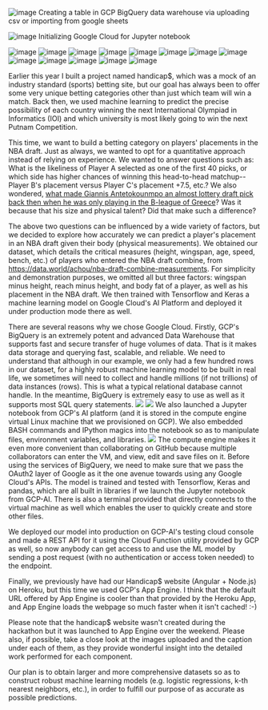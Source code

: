 ![image](https://user-images.githubusercontent.com/51895713/130388864-7d9bac03-284d-4df8-9074-5e0dc5962af3.png)
Creating a table in GCP BigQuery data warehouse via uploading csv or importing from google sheets

![image](https://user-images.githubusercontent.com/51895713/130388921-74731ff2-1896-42a9-9836-27606b6d7bca.png)
Initializing Google Cloud for Jupyter notebook

![image](https://user-images.githubusercontent.com/51895713/130388942-fe6b1933-d47b-4d8c-9617-5f176ef7b2b0.png)
![image](https://user-images.githubusercontent.com/51895713/130388951-ab14bdd2-8833-493e-9c0c-60c9c5ca6200.png)
![image](https://user-images.githubusercontent.com/51895713/130389034-5c17bd60-744b-465d-87c0-7cb882b69151.png)
![image](https://user-images.githubusercontent.com/51895713/130389051-b7b6ae55-0485-41ef-9802-d655159e6276.png)
![image](https://user-images.githubusercontent.com/51895713/130389067-b2be537b-0d99-4c2f-bdbc-f280d90f24ba.png)
![image](https://user-images.githubusercontent.com/51895713/130389079-c9c2e898-60fe-473a-80ee-2768e91ac297.png)
![image](https://user-images.githubusercontent.com/51895713/130389084-80761d5b-53b4-4c8a-b5bc-878ad4356cb7.png)
![image](https://user-images.githubusercontent.com/51895713/130389088-63ec9ff6-65d7-4a9e-a6f1-ecc72c89ad8a.png)
![image](https://user-images.githubusercontent.com/51895713/130389099-be40312f-35da-4f17-8b19-af874533d964.png)
![image](https://user-images.githubusercontent.com/51895713/130389104-a862ca16-c764-4fd3-908c-e973e4c234e4.png)
![image](https://user-images.githubusercontent.com/51895713/130389110-7af73905-f0e0-47a8-bd62-07c0f5bd2627.png)
![image](https://user-images.githubusercontent.com/51895713/130389119-38b2079e-07c0-4575-acb7-7a34c9f57f40.png)
![image](https://user-images.githubusercontent.com/51895713/130389123-5ca7bde3-4932-4771-91fe-6da5986a6658.png)

Earlier this year I built a project named handicap$, which was a mock of an industry standard (sports) betting site, but our goal has always been to offer some very unique betting categories other than just which team will win a match. Back then, we used machine learning to predict the precise possibility of each country winning the next International Olympiad in Informatics (IOI) and which university is most likely going to win the next Putnam Competition.

This time, we want to build a betting category on players' placements in the NBA draft. Just as always, we wanted to opt for a quantitative approach instead of relying on experience. We wanted to answer questions such as: What is the likeliness of Player A selected as one of the first 40 picks, or which side has higher chances of winning this head-to-head matchup--Player B's placement versus Player C's placement +7.5, etc.? We also wondered, [what made Giannis Antetokounmpo an almost lottery draft pick back then when he was only playing in the B-league of Greece](http://www.draftexpress.com/gallery/GiannisAntetokounmpo/1392220947.jpg)? 
Was it because that his size and physical talent? Did that make such a difference? 

The above two questions can be influenced by a wide variety of factors, but we decided to explore how accurately we can predict a player's placement in an NBA draft given their body (physical measurements). We obtained our dataset, which details the critical measures (height, wingspan, age, speed, bench, etc.) of players who entered the NBA draft combine, from https://data.world/achou/nba-draft-combine-measurements. For simplicity and demonstration purposes, we omitted all but three factors: wingspan minus height, reach minus height, and body fat of a player, as well as his placement in the NBA draft. We then trained with Tensorflow and Keras a machine learning model on Google Cloud's AI Platform and deployed it under production mode there as well. 

There are several reasons why we chose Google Cloud. Firstly, GCP's BigQuery is an extremely potent and advanced Data Warehouse that supports fast and secure transfer of huge volumes of data. That is it makes data storage and querying fast, scalable, and reliable. We need to understand that although in our example, we only had a few hundred rows in our dataset, for a highly robust machine learning model to be built in real life, we sometimes will need to collect and handle millions (if not trillions) of data instances (rows). This is what a typical relational database cannot handle. In the meantime, BigQuery is extremely easy to use as well as it supports most SQL query statements.
![](https://i.gyazo.com/e6672cbf72779cf8c6f49ec8fc8eea87.png)
![](https://gyazo.com/4d0d5aa519be8f7674874f49a828ecc9.png)
We also launched a Jupyter notebook from GCP's AI platform (and it is stored in the compute engine virtual Linux machine that we provisioned on GCP). We also embedded BASH commands and IPython magics into the notebook so as to manipulate files, environment variables, and libraries. 
![](https://gyazo.com/d5a6c7d9187f5dbef4d303f307cae51f)
The compute engine makes it even more convenient than collaborating on GitHub because multiple collaborators can enter the VM, and view, edit and save files on it. Before using the services of BigQuery, we need to make sure that we pass the OAuth2 layer of Google as it the one avenue towards using any Google Cloud's APIs. The model is trained and tested with Tensorflow, Keras and pandas, which are all built in libraries if we launch the Jupyter notebook from GCP-AI. There is also a terminal provided that directly connects to the virtual machine as well which enables the user to quickly create and store other files.

We deployed our model into production on GCP-AI's testing cloud console and made a REST API for it using the Cloud Function utility provided by GCP as well, so now anybody can get access to and use the ML model by sending a post request (with no authentication or access token needed) to the endpoint.

Finally, we previously have had our Handicap$ website (Angular + Node.js) on Heroku, but this time we used GCP's App Engine. I think that the default URL offered by App Engine is cooler than that provided by 
the Heroku App, and App Engine loads the webpage so much faster when it isn't cached! :-)

Please note that the handicap$ website wasn't created during the hackathon but it was launched to App Engine over the weekend. Please also, if possible, take a close look at the images uploaded and the caption under each of them, as they provide wonderful insight into the detailed work performed for each component.

Our plan is to obtain larger and more comprehensive datasets so as to construct robust machine learning models (e.g. logistic regressions, k-th nearest neighbors, etc.), in order to fulfill our purpose of as accurate as possible predictions. 
